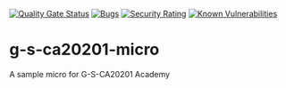 [![Quality Gate Status](https://sonarcloud.io/api/project_badges/measure?project=vittico_g-s-ca20201-micro&metric=alert_status)](https://sonarcloud.io/dashboard?id=vittico_g-s-ca20201-micro)
[![Bugs](https://sonarcloud.io/api/project_badges/measure?project=vittico_g-s-ca20201-micro&metric=bugs)](https://sonarcloud.io/dashboard?id=vittico_g-s-ca20201-micro)
[![Security Rating](https://sonarcloud.io/api/project_badges/measure?project=vittico_g-s-ca20201-micro&metric=security_rating)](https://sonarcloud.io/dashboard?id=vittico_g-s-ca20201-micro)
[![Known Vulnerabilities](https://snyk.io/test/github/vittico/g-s-ca20201-micro/badge.svg)](https://snyk.io/test/github/vittico/g-s-ca20201-micro)
# g-s-ca20201-micro
A sample micro for G-S-CA20201 Academy
